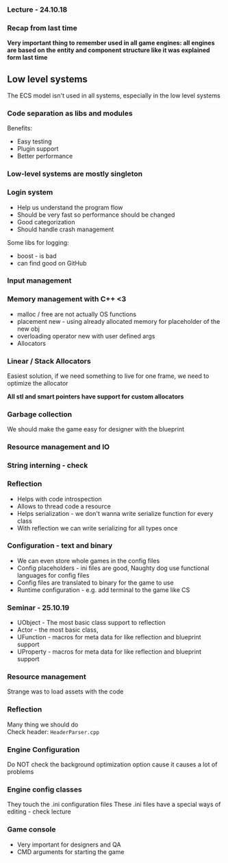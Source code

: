### Lecture - 24.10.18

### Recap from last time
**Very important thing to remember used in all game engines: all engines
are based on the entity and component structure like it was explained form
last time**

## Low level systems

The ECS model isn't used in all systems, especially in the low level systems

### Code separation as libs and modules
Benefits:
* Easy testing
* Plugin support
* Better performance

### Low-level systems are mostly singleton

### Login system
* Help us understand the program flow
* Should be very fast so performance should be changed
* Good categorization
* Should handle crash management

Some libs for logging:
* boost - is bad
* can find good on GitHub

### Input management

### Memory management with C++ <3
* malloc / free are not actually OS functions
* placement new - using already allocated memory for placeholder of the new obj
* overloading operator new with user defined args
* Allocators

### Linear / Stack Allocators
Easiest solution, if we need something to live for one frame, we need to
optimize the allocator

**All stl and smart pointers have support for custom allocators**

### Garbage collection
We should make the game easy for designer with the blueprint

### Resource management and IO

### String interning - check

### Reflection
* Helps with code introspection
* Allows to thread code a resource
* Helps serialization - we don't wanna write serialize function for every class
* With reflection we can write serializing for all types once

### Configuration - text and binary
* We can even store whole games in the config files  
* Config placeholders - ini files are good, Naughty dog use functional languages
for config files
* Config files are translated to binary for the game to use
* Runtime configuration - e.g. add terminal to the game like CS

### Seminar - 25.10.19

* UObject - The most basic class support to reflection
* Actor - the most basic class,
* UFunction - macros for meta data for like reflection and blueprint support
* UProperty - macros for meta data for like reflection and blueprint support

### Resource management
Strange was to load assets with the code

### Reflection
Many thing we should do  
Check header: `HeaderParser.cpp`

### Engine Configuration
Do NOT check the background optimization option cause it causes a lot of
problems  

### Engine config classes
They touch the .ini configuration files
These .ini files have a special ways of editing - check lecture

### Game console
* Very important for designers and QA
* CMD arguments for starting the game
